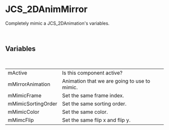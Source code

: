 <div id="content-header">
  <h1>JCS_2DAnimMirror</h1>
</div>

<p>
  Completely mimic a JCS_2DAnimation's variables.
</p>


<br/>
<h2>Variables</h2>
<br/>

<table>
  <tr>
    <td>mActive</td>
    <td>Is this component active?</td>
  </tr>
  <tr>
    <td>mMirrorAnimation</td>
    <td>Animation that we are going to use to mimic.</td>
  </tr>
  <tr>
    <td>mMimicFrame</td>
    <td>Set the same frame index.</td>
  </tr>
  <tr>
    <td>mMimicSortingOrder</td>
    <td>Set the same sorting order.</td>
  </tr>
  <tr>
    <td>mMimicColor</td>
    <td>Set the same color.</td>
  </tr>
  <tr>
    <td>mMimcFlip</td>
    <td>Set the same flip x and flip y.</td>
  </tr>
</table>
